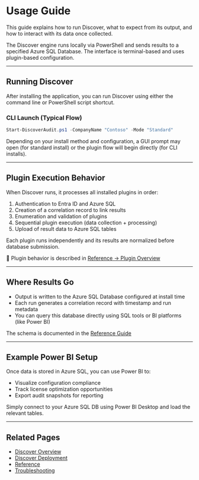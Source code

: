 # Usage Guide

This guide explains how to run Discover, what to expect from its output, and how to interact with its data once collected.

The Discover engine runs locally via PowerShell and sends results to a specified Azure SQL Database. The interface is terminal-based and uses plugin-based configuration.

---

## Running Discover

After installing the application, you can run Discover using either the command line or PowerShell script shortcut.

### CLI Launch (Typical Flow)

```powershell
Start-DiscoverAudit.ps1 -CompanyName "Contoso" -Mode "Standard"
```

Depending on your install method and configuration, a GUI prompt may open (for standard install) or the plugin flow will begin directly (for CLI installs).

---

## Plugin Execution Behavior

When Discover runs, it processes all installed plugins in order:

1. Authentication to Entra ID and Azure SQL
2. Creation of a correlation record to link results
3. Enumeration and validation of plugins
4. Sequential plugin execution (data collection + processing)
5. Upload of result data to Azure SQL tables

Each plugin runs independently and its results are normalized before database submission.

📖 Plugin behavior is described in [Reference → Plugin Overview](Reference.md#plugin-overview)

---

## Where Results Go

- Output is written to the Azure SQL Database configured at install time
- Each run generates a correlation record with timestamp and run metadata
- You can query this database directly using SQL tools or BI platforms (like Power BI)

The schema is documented in the [Reference Guide](Reference.md#database-schema)

---

## Example Power BI Setup

Once data is stored in Azure SQL, you can use Power BI to:

- Visualize configuration compliance
- Track license optimization opportunities
- Export audit snapshots for reporting

Simply connect to your Azure SQL DB using Power BI Desktop and load the relevant tables.

---

## Related Pages

- [Discover Overview](index.md)
- [Discover Deployment](Deployment.md)
- [Reference](Reference.md)
- [Troubleshooting](Troubleshooting.md)

